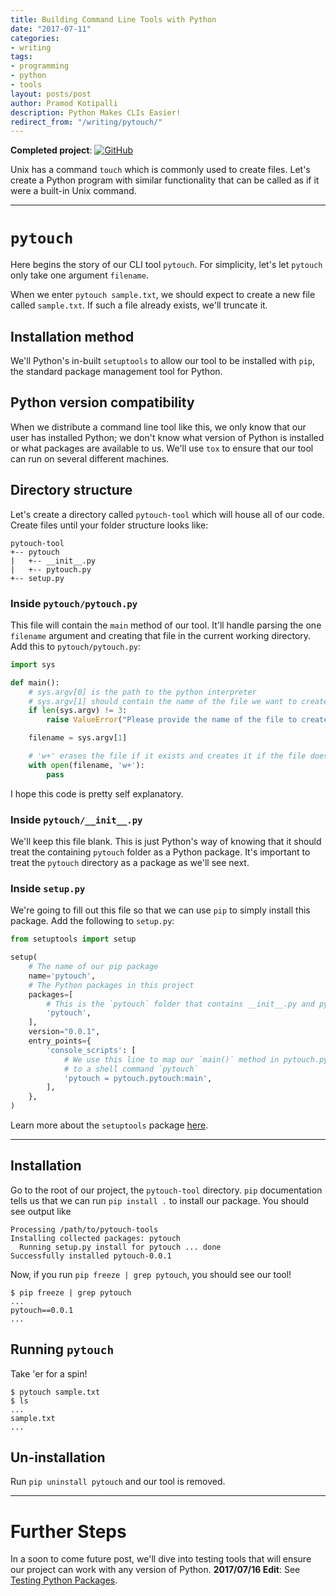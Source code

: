 ```yaml
---
title: Building Command Line Tools with Python
date: "2017-07-11"
categories:
- writing
tags:
- programming
- python
- tools
layout: posts/post
author: Pramod Kotipalli
description: Python Makes CLIs Easier!
redirect_from: "/writing/pytouch/"
---
```


**Completed project**:
[![GitHub](https://github.com/favicon.ico)](https://github.com/p13i/pytouch/tree/v0.0.1)

Unix has a command `touch` which is commonly used to create
files. Let's create a Python program with similar
functionality that can be called as if it were a built-in
Unix command.

---

# `pytouch`

Here begins the story of our CLI tool `pytouch`. For
simplicity, let's let `pytouch` only take one argument
`filename`.

When we enter `pytouch sample.txt`, we should expect to
create a new file called `sample.txt`. If such a file
already exists, we'll truncate it.

## Installation method

We'll Python's in-built `setuptools` to allow our tool to be
installed with `pip`, the standard package management tool
for Python.

## Python version compatibility

When we distribute a command line tool like this, we only
know that our user has installed Python; we don't know what
version of Python is installed or what packages are
available to us. We'll use `tox` to ensure that our tool can
run on several different machines.

## Directory structure

Let's create a directory called `pytouch-tool` which will
house all of our code. Create files until your folder
structure looks like:

```
pytouch-tool
+-- pytouch
|   +-- __init__.py
|   +-- pytouch.py
+-- setup.py
```

### Inside `pytouch/pytouch.py`

This file will contain the `main` method of our tool. It'll
handle parsing the one `filename` argument and creating that
file in the current working directory. Add this to
`pytouch/pytouch.py`:

``` python
import sys

def main():
    # sys.argv[0] is the path to the python interpreter
    # sys.argv[1] should contain the name of the file we want to create
    if len(sys.argv) != 3:
        raise ValueError("Please provide the name of the file to create.")

    filename = sys.argv[1]

    # 'w+' erases the file if it exists and creates it if the file doesn't exist
    with open(filename, 'w+'):
        pass
```

I hope this code is pretty self explanatory.

### Inside `pytouch/__init__.py`

We'll keep this file blank. This is just Python's way of
knowing that it should treat the containing `pytouch` folder
as a Python package. It's important to treat the `pytouch`
directory as a package as we'll see next.

### Inside `setup.py`

We're going to fill out this file so that we can use `pip`
to simply install this package. Add the following to
`setup.py`:

``` python
from setuptools import setup

setup(
    # The name of our pip package
    name='pytouch',
    # The Python packages in this project
    packages=[
        # This is the `pytouch` folder that contains __init__.py and pytouch.py
        'pytouch',
    ],
    version="0.0.1",
    entry_points={
        'console_scripts': [
            # We use this line to map our `main()` method in pytouch.py
            # to a shell command `pytouch`
            'pytouch = pytouch.pytouch:main',
        ],
    },
)
```

Learn more about the `setuptools` package [here](https://setuptools.readthedocs.io/en/latest/setuptools.html).

---

## Installation

Go to the root of our project, the `pytouch-tool` directory.
`pip` documentation tells us that we can run `pip install .`
to install our package. You should see output like

```
Processing /path/to/pytouch-tools
Installing collected packages: pytouch
  Running setup.py install for pytouch ... done
Successfully installed pytouch-0.0.1
```


Now, if you run `pip freeze | grep pytouch`, you should see our tool!

```shell
$ pip freeze | grep pytouch
...
pytouch==0.0.1
...
```

## Running `pytouch`

Take 'er for a spin!

```shell
$ pytouch sample.txt
$ ls
...
sample.txt
...
```

## Un-installation

Run `pip uninstall pytouch` and our tool is removed.

---

# Further Steps

In a soon to come future post, we'll dive into testing tools
that will ensure our project can work with any version of
Python. **2017/07/16 Edit**: See [Testing Python
Packages](/writing/py-test/).
